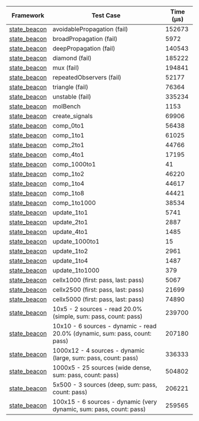 | Framework | Test Case | Time (μs) |
| --- | --- | --- |
| [state_beacon](https://github.com/jinyus/dart_beacon) | avoidablePropagation (fail) | 152673 |
| [state_beacon](https://github.com/jinyus/dart_beacon) | broadPropagation (fail) | 5972 |
| [state_beacon](https://github.com/jinyus/dart_beacon) | deepPropagation (fail) | 140543 |
| [state_beacon](https://github.com/jinyus/dart_beacon) | diamond (fail) | 185222 |
| [state_beacon](https://github.com/jinyus/dart_beacon) | mux (fail) | 194841 |
| [state_beacon](https://github.com/jinyus/dart_beacon) | repeatedObservers (fail) | 52177 |
| [state_beacon](https://github.com/jinyus/dart_beacon) | triangle (fail) | 76364 |
| [state_beacon](https://github.com/jinyus/dart_beacon) | unstable (fail) | 335234 |
| [state_beacon](https://github.com/jinyus/dart_beacon) | molBench | 1153 |
| [state_beacon](https://github.com/jinyus/dart_beacon) | create_signals | 69906 |
| [state_beacon](https://github.com/jinyus/dart_beacon) | comp_0to1 | 56438 |
| [state_beacon](https://github.com/jinyus/dart_beacon) | comp_1to1 | 61025 |
| [state_beacon](https://github.com/jinyus/dart_beacon) | comp_2to1 | 44766 |
| [state_beacon](https://github.com/jinyus/dart_beacon) | comp_4to1 | 17195 |
| [state_beacon](https://github.com/jinyus/dart_beacon) | comp_1000to1 | 41 |
| [state_beacon](https://github.com/jinyus/dart_beacon) | comp_1to2 | 46220 |
| [state_beacon](https://github.com/jinyus/dart_beacon) | comp_1to4 | 44617 |
| [state_beacon](https://github.com/jinyus/dart_beacon) | comp_1to8 | 44421 |
| [state_beacon](https://github.com/jinyus/dart_beacon) | comp_1to1000 | 38534 |
| [state_beacon](https://github.com/jinyus/dart_beacon) | update_1to1 | 5741 |
| [state_beacon](https://github.com/jinyus/dart_beacon) | update_2to1 | 2887 |
| [state_beacon](https://github.com/jinyus/dart_beacon) | update_4to1 | 1485 |
| [state_beacon](https://github.com/jinyus/dart_beacon) | update_1000to1 | 15 |
| [state_beacon](https://github.com/jinyus/dart_beacon) | update_1to2 | 2961 |
| [state_beacon](https://github.com/jinyus/dart_beacon) | update_1to4 | 1487 |
| [state_beacon](https://github.com/jinyus/dart_beacon) | update_1to1000 | 379 |
| [state_beacon](https://github.com/jinyus/dart_beacon) | cellx1000 (first: pass, last: pass) | 5067 |
| [state_beacon](https://github.com/jinyus/dart_beacon) | cellx2500 (first: pass, last: pass) | 21699 |
| [state_beacon](https://github.com/jinyus/dart_beacon) | cellx5000 (first: pass, last: pass) | 74890 |
| [state_beacon](https://github.com/jinyus/dart_beacon) | 10x5 - 2 sources - read 20.0% (simple, sum: pass, count: pass) | 239700 |
| [state_beacon](https://github.com/jinyus/dart_beacon) | 10x10 - 6 sources - dynamic - read 20.0% (dynamic, sum: pass, count: pass) | 207180 |
| [state_beacon](https://github.com/jinyus/dart_beacon) | 1000x12 - 4 sources - dynamic (large, sum: pass, count: pass) | 336333 |
| [state_beacon](https://github.com/jinyus/dart_beacon) | 1000x5 - 25 sources (wide dense, sum: pass, count: pass) | 504802 |
| [state_beacon](https://github.com/jinyus/dart_beacon) | 5x500 - 3 sources (deep, sum: pass, count: pass) | 206221 |
| [state_beacon](https://github.com/jinyus/dart_beacon) | 100x15 - 6 sources - dynamic (very dynamic, sum: pass, count: pass) | 259565 |

